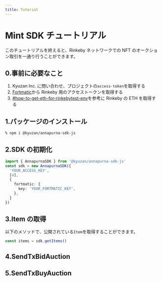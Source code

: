 ```yaml
---
title: Tutorial
---
```


# Mint SDK チュートリアル

このチュートリアルを終えると、Rinkeby ネットワークでの NFT のオークション取引を一通り行うことができます。

## 0.事前に必要なこと

1. Kyuzan Inc. に問い合わせ、プロジェクトの`access-token`を取得する
2. [Fortmatic](https://fortmatic.com/)から Rinkeby 用のアクセストークンを取得する
3. [#how-to-get-eth-for-rinkebytest-env](/docs/api#how-to-get-eth-for-rinkebytest-env)を参考に Rinkeby の ETH を取得する

## 1.パッケージのインストール

```sh
% npm i @kyuzan/annapurna-sdk-js
```

## 2.SDK の初期化

```typescript
import { AnnapurnaSDK } from '@kyuzan/annapurna-sdk-js'
const sdk = new AnnapurnaSDK({
  'YOUR_ACCESS_KEY',
  [4],
  {
    fortmatic: {
      key: 'YOUR_FORTMATIC_KEY',
    },
  }
})
```

## 3.Item の取得

以下のメソッドで、公開されている`Item`を取得することができます。

```jsx
const items = sdk.getItems()
```

## 4.SendTxBidAuction

## 5.SendTxBuyAuction
